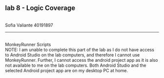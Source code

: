 ## lab 8 - Logic Coverage
<br> Sofia Valiante 40191897
<hr>
<br> MonkeyRunner Scripts
<br> NOTE: I am unable to complete this part of the lab as I do not have access to Android Studio on the lab computers, and therefore I cannot use MonkeyRunner. Further, I cannot access the android project app as it is also not available to me on the lab computers. Both Android Studio and the selected Android project app are on my desktop PC at home. 
